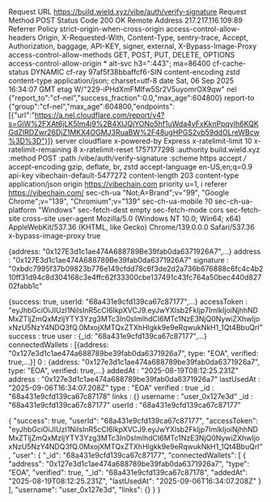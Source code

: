 Request URL
https://build.wield.xyz/vibe/auth/verify-signature
Request Method
POST
Status Code
200 OK
Remote Address
217.217.116.109:89
Referrer Policy
strict-origin-when-cross-origin
access-control-allow-headers
Origin, X-Requested-With, Content-Type, sentry-trace, Accept, Authorization, baggage, API-KEY, signer, external, X-Bypass-Image-Proxy
access-control-allow-methods
GET, POST, PUT, DELETE, OPTIONS
access-control-allow-origin
*
alt-svc
h3=":443"; ma=86400
cf-cache-status
DYNAMIC
cf-ray
97af5f38bbaffcf6-SIN
content-encoding
zstd
content-type
application/json; charset=utf-8
date
Sat, 06 Sep 2025 16:34:07 GMT
etag
W/"229-iPHdXmFMlfw5Sr2V5uyomrOX9qw"
nel
{"report_to":"cf-nel","success_fraction":0.0,"max_age":604800}
report-to
{"group":"cf-nel","max_age":604800,"endpoints":[{"url":"https://a.nel.cloudflare.com/report/v4?s=GiW%2FXAt6jLK5Im4j9%2B4XIJQjYONo5hf1uWda4vFxKknPpqylh6KQKGdZIRDZwr26DjZ1MKX4OGMJ3RuaBW%2F48ugHPGS2vb59ddOLreWBcw%3D%3D"}]}
server
cloudflare
x-powered-by
Express
x-ratelimit-limit
10
x-ratelimit-remaining
8
x-ratelimit-reset
1757177298
:authority
build.wield.xyz
:method
POST
:path
/vibe/auth/verify-signature
:scheme
https
accept
*/*
accept-encoding
gzip, deflate, br, zstd
accept-language
en-US,en;q=0.9
api-key
vibechain-default-5477272
content-length
203
content-type
application/json
origin
https://vibechain.com
priority
u=1, i
referer
https://vibechain.com/
sec-ch-ua
"Not;A=Brand";v="99", "Google Chrome";v="139", "Chromium";v="139"
sec-ch-ua-mobile
?0
sec-ch-ua-platform
"Windows"
sec-fetch-dest
empty
sec-fetch-mode
cors
sec-fetch-site
cross-site
user-agent
Mozilla/5.0 (Windows NT 10.0; Win64; x64) AppleWebKit/537.36 (KHTML, like Gecko) Chrome/139.0.0.0 Safari/537.36
x-bypass-image-proxy
true

{address: "0x127E3d1c1ae474A688789Be39fab0da6371926A7",…}
address
: 
"0x127E3d1c1ae474A688789Be39fab0da6371926A7"
signature
: 
"0xbdc7995f37b09823b776e149cfdd78c6f3de2d2a736b676888c6fc4c4b210ff31d94c8d304168c3e4ffc62f33300cbe137491c43fc764a50bec440d82702fabb1c"

{success: true, userId: "68a431e9cfd139ca67c87177",…}
accessToken
: 
"eyJhbGciOiJIUzI1NiIsInR5cCI6IkpXVCJ9.eyJwYXlsb2FkIjp7ImlkIjoiNjhhNDMxZTljZmQxMzljYTY3Yzg3MTc3In0sImlhdCI6MTc1NzE3NjQ0NywiZXhwIjoxNzU5NzY4NDQ3fQ.0MxojXMTQxZTXhHlgkk9e9eRqwukNkH1_1Qt4BbuQrI"
success
: 
true
user
: 
{_id: "68a431e9cfd139ca67c87177",…}
connectedWallets
: 
[{address: "0x127e3d1c1ae474a688789be39fab0da6371926a7", type: "EOA", verified: true,…}]
0
: 
{address: "0x127e3d1c1ae474a688789be39fab0da6371926a7", type: "EOA", verified: true,…}
addedAt
: 
"2025-08-19T08:12:25.231Z"
address
: 
"0x127e3d1c1ae474a688789be39fab0da6371926a7"
lastUsedAt
: 
"2025-09-06T16:34:07.208Z"
type
: 
"EOA"
verified
: 
true
_id
: 
"68a431e9cfd139ca67c87178"
links
: 
{}
username
: 
"user_0x127e3d"
_id
: 
"68a431e9cfd139ca67c87177"
userId
: 
"68a431e9cfd139ca67c87177"

{
    "success": true,
    "userId": "68a431e9cfd139ca67c87177",
    "accessToken": "eyJhbGciOiJIUzI1NiIsInR5cCI6IkpXVCJ9.eyJwYXlsb2FkIjp7ImlkIjoiNjhhNDMxZTljZmQxMzljYTY3Yzg3MTc3In0sImlhdCI6MTc1NzE3NjQ0NywiZXhwIjoxNzU5NzY4NDQ3fQ.0MxojXMTQxZTXhHlgkk9e9eRqwukNkH1_1Qt4BbuQrI",
    "user": {
        "_id": "68a431e9cfd139ca67c87177",
        "connectedWallets": [
            {
                "address": "0x127e3d1c1ae474a688789be39fab0da6371926a7",
                "type": "EOA",
                "verified": true,
                "_id": "68a431e9cfd139ca67c87178",
                "addedAt": "2025-08-19T08:12:25.231Z",
                "lastUsedAt": "2025-09-06T16:34:07.208Z"
            }
        ],
        "username": "user_0x127e3d",
        "links": {}
    }
}
